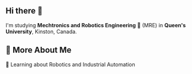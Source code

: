 ## Hi there 👋

I'm studying **Mechtronics and Robotics Engineering** 🤖 (MRE) in **Queen's University**, Kinston, Canada.

## 🧐 More About Me
🔭 Learning about Robotics and Industrial Automation
